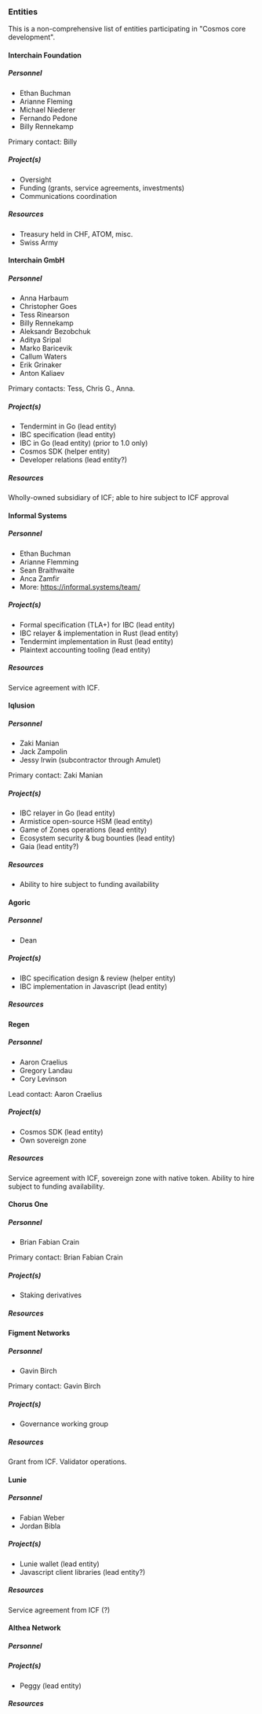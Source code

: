 ### Entities

This is a non-comprehensive list of entities participating in "Cosmos core development".

#### Interchain Foundation

##### Personnel

- Ethan Buchman
- Arianne Fleming
- Michael Niederer
- Fernando Pedone
- Billy Rennekamp

Primary contact: Billy

##### Project(s)

- Oversight
- Funding (grants, service agreements, investments)
- Communications coordination

##### Resources

- Treasury held in CHF, ATOM, misc.
- Swiss Army

#### Interchain GmbH

##### Personnel

- Anna Harbaum
- Christopher Goes
- Tess Rinearson
- Billy Rennekamp
- Aleksandr Bezobchuk
- Aditya Sripal
- Marko Baricevik
- Callum Waters
- Erik Grinaker
- Anton Kaliaev

Primary contacts: Tess, Chris G., Anna.

##### Project(s)

- Tendermint in Go (lead entity)
- IBC specification (lead entity)
- IBC in Go (lead entity) (prior to 1.0 only)
- Cosmos SDK (helper entity)
- Developer relations (lead entity?)

##### Resources

Wholly-owned subsidiary of ICF; able to hire subject to ICF approval

#### Informal Systems

##### Personnel

- Ethan Buchman
- Arianne Flemming
- Sean Braithwaite
- Anca Zamfir
- More: https://informal.systems/team/

##### Project(s)

- Formal specification (TLA+) for IBC (lead entity)
- IBC relayer & implementation in Rust (lead entity)
- Tendermint implementation in Rust (lead entity)
- Plaintext accounting tooling (lead entity)

##### Resources

Service agreement with ICF.

#### Iqlusion

##### Personnel

- Zaki Manian
- Jack Zampolin
- Jessy Irwin (subcontractor through Amulet)

Primary contact: Zaki Manian

##### Project(s)

- IBC relayer in Go (lead entity)
- Armistice open-source HSM (lead entity)
- Game of Zones operations (lead entity)
- Ecosystem security & bug bounties (lead entity)
- Gaia (lead entity?)

##### Resources

- Ability to hire subject to funding availability

#### Agoric

##### Personnel

- Dean

##### Project(s)

- IBC specification design & review (helper entity)
- IBC implementation in Javascript (lead entity)

##### Resources

#### Regen

##### Personnel

- Aaron Craelius
- Gregory Landau
- Cory Levinson

Lead contact: Aaron Craelius

##### Project(s)

- Cosmos SDK (lead entity)
- Own sovereign zone

##### Resources

Service agreement with ICF, sovereign zone with native token. Ability to hire subject to funding availability.

#### Chorus One

##### Personnel

- Brian Fabian Crain

Primary contact: Brian Fabian Crain

##### Project(s)

- Staking derivatives

##### Resources

#### Figment Networks

##### Personnel

- Gavin Birch

Primary contact: Gavin Birch

##### Project(s)

- Governance working group

##### Resources

Grant from ICF. Validator operations.

#### Lunie

##### Personnel

- Fabian Weber
- Jordan Bibla

##### Project(s)

- Lunie wallet (lead entity)
- Javascript client libraries (lead entity?)

##### Resources

Service agreement from ICF (?)

#### Althea Network

##### Personnel

##### Project(s)

- Peggy (lead entity)

##### Resources

